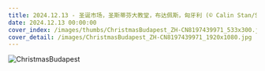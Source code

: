 ```yaml
---
title: 2024.12.13 - 圣诞市场，圣斯蒂芬大教堂，布达佩斯，匈牙利 (© Calin Stan/Shutterstock)
date: 2024.12.13 00:00:00
cover_index: /images/thumbs/ChristmasBudapest_ZH-CN8197439971_533x300.jpg
cover_detail: /images/ChristmasBudapest_ZH-CN8197439971_1920x1080.jpg
---
```


![ChristmasBudapest](/images/ChristmasBudapest_ZH-CN8197439971_1920x1080.jpg)
